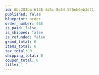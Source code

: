```yaml
---
id: 6bc282ba-6130-4d5c-8d64-570eb6eb3d71
published: false
blueprint: order
order_number: 465
is_paid: false
is_shipped: false
is_refunded: false
grand_total: 0
items_total: 0
tax_total: 0
shipping_total: 0
coupon_total: 0
title: ' '
---
```

